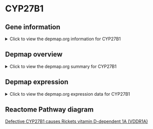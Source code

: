 <h1>CYP27B1</h1>

<h2>Gene information</h2>
<details>
  <summary>Click to view the depmap.org information for CYP27B1</summary>
  <iframe src="https://depmap.org/portal/gene/CYP27B1?tab=about" style="border:none;width:100%;height:800px"></iframe>
</details>

<h2>Depmap overview</h2>
<details>
  <summary>Click to view the depmap.org summary for CYP27B1</summary>
  <iframe src="https://depmap.org/portal/gene/CYP27B1?tab=overview" style="border:none;width:100%;height:800px"></iframe>
</details>

<h2>Depmap expression</h2>
<details>
  <summary>Click to view the depmap.org expression data for CYP27B1</summary>
  <iframe src="https://depmap.org/portal/gene/CYP27B1?tab=characterization" style="border:none;width:100%;height:800px"></iframe>
</details>



<h2>Reactome Pathway diagram</h2>
<a href="https://reactome.org/PathwayBrowser/#/R-HSA-5579014" target="_BLANK">Defective CYP27B1 causes Rickets vitamin D-dependent 1A (VDDR1A)</a>



